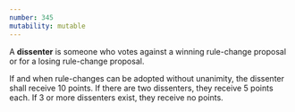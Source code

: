```yaml
---
number: 345
mutability: mutable
---
```


A **dissenter** is someone who votes against a winning rule-change proposal or for a losing rule-change proposal.

If and when rule-changes can be adopted without unanimity, the dissenter shall receive 10 points. If there are two dissenters, they receive 5 points each. If 3 or more dissenters exist, they receive no points.
